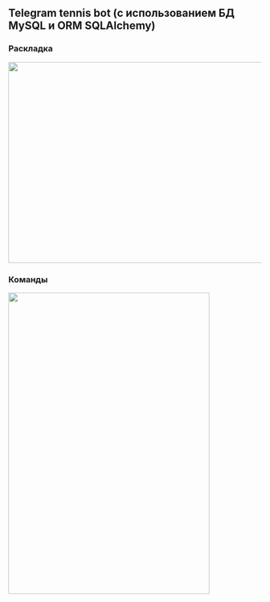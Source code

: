 ## Telegram tennis bot (с использованием БД MySQL и ORM SQLAlchemy)


### Раскладка
<img src="https://i.imgur.com/DXwTQuz.png" data-canonical-src="https://i.imgur.com/DXwTQuz.png" width="600" height="400" />

### Команды
<img src="https://i.imgur.com/huMDUUX.png" data-canonical-src="https://i.imgur.com/huMDUUX.png" width="400" height="600" />
